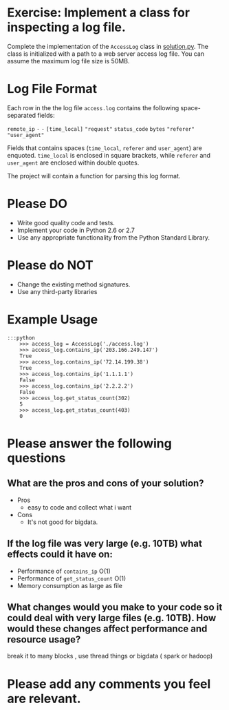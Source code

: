 # Exercise: Implement a class for inspecting a log file.
Complete the implementation of the `AccessLog` class in [solution.py](solution.py).  The class is initialized with a path to a web server access log file.  You can assume the maximum log file size is 50MB.

# Log File Format
Each row in the the log file `access.log` contains the following space-separated fields:

`remote_ip` `-` `-` `[time_local]` `"request"` `status_code` `bytes` `"referer"` `"user_agent"`

Fields that contains spaces (`time_local`, `referer` and `user_agent`) are enquoted. `time_local` is enclosed in square brackets, while `referer` and `user_agent` are enclosed within double quotes.

The project will contain a function for parsing this log format.

# Please DO

  * Write good quality code and tests.
  * Implement your code in Python 2.6 or 2.7
  * Use any appropriate functionality from the Python Standard Library.

# Please do NOT

  * Change the existing method signatures.
  * Use any third-party libraries

# Example Usage
    :::python
        >>> access_log = AccessLog('./access.log')
        >>> access_log.contains_ip('203.166.249.147')
        True
        >>> access_log.contains_ip('72.14.199.38')
        True
        >>> access_log.contains_ip('1.1.1.1')
        False
        >>> access_log.contains_ip('2.2.2.2')
        False
        >>> access_log.get_status_count(302)
        5
        >>> access_log.get_status_count(403)
        0

# Please answer the following questions

## What are the pros and cons of your solution?
  * Pros
    - easy to code and collect what i want
  * Cons
    - It's not good for bigdata.

## If the log file was very large (e.g. 10TB) what effects could it have on:
  * Performance of `contains_ip`
  O(1) 
  * Performance of `get_status_count`
  O(1)
  * Memory consumption
  as large as file

## What changes would you make to your code so it could deal with very large files (e.g. 10TB). How would these changes affect performance and resource usage?
break it to many blocks , use thread things or bigdata ( spark or hadoop) 


# Please add any comments you feel are relevant.
